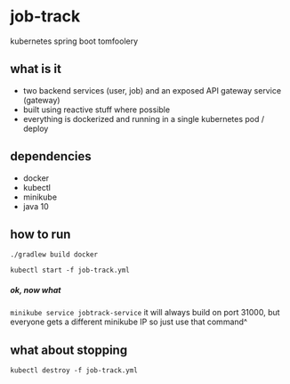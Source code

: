# job-track
kubernetes spring boot tomfoolery

## what is it
- two backend services (user, job) and an exposed API gateway service (gateway)
- built using reactive stuff where possible
- everything is dockerized and running in a single kubernetes pod / deploy

## dependencies
- docker
- kubectl
- minikube
- java 10

## how to run

`./gradlew build docker`

`kubectl start -f job-track.yml`

##### ok, now what

`minikube service jobtrack-service`
it will always build on port 31000, but everyone gets a different minikube IP so just use that command^

## what about stopping

`kubectl destroy -f job-track.yml`
